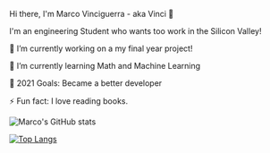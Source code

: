 Hi there, I'm Marco Vinciguerra - aka Vinci 👋

I'm an engineering Student who wants too work in the Silicon Valley!

🔭 I’m currently working on a my final year project!

🌱 I’m currently learning Math and Machine Learning

🥅 2021 Goals: Became a better developer

⚡ Fun fact: I love reading books.


![Marco's GitHub stats](https://github-readme-stats.vercel.app/api?username=VinciGit00&theme=onedark&show_icons=true)

[![Top Langs](https://github-readme-stats.vercel.app/api/top-langs/?username=VinciGit00&theme=onedark)](https://github.com/VinciGit00/github-readme-stats)

